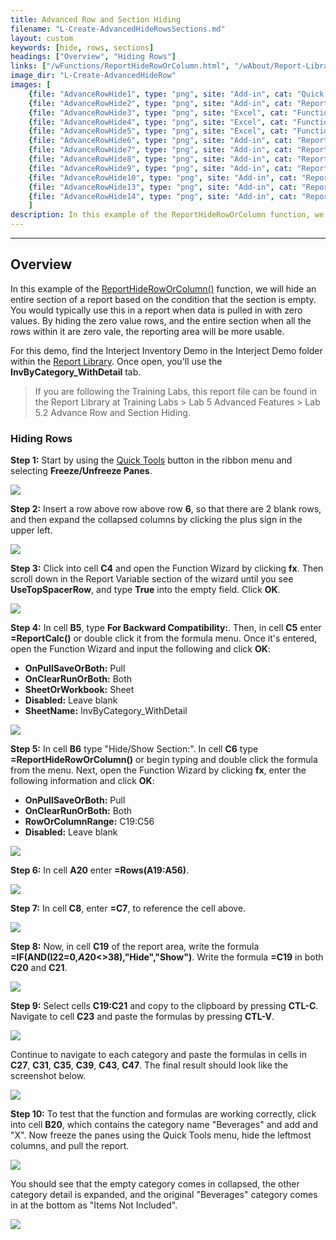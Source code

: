 ```yaml
---
title: Advanced Row and Section Hiding
filename: "L-Create-AdvancedHideRowsSections.md"
layout: custom 
keywords: [hide, rows, sections]
headings: ["Overview", "Hiding Rows"]
links: ["/wFunctions/ReportHideRowOrColumn.html", "/wAbout/Report-Library-Basics.html", "/wGetStarted/INTERJECT-Ribbon-Menu-Items.html"]
image_dir: "L-Create-AdvancedHideRow"
images: [
	{file: "AdvanceRowHide1", type: "png", site: "Add-in", cat: "Quick Tools", sub: "", report: "Inventory By Category", ribbon: "Advanced", config: ""}, 
	{file: "AdvanceRowHide2", type: "png", site: "Add-in", cat: "Report", sub: "", report: "Inventory By Category", ribbon: "", config: "Yes"}, 
	{file: "AdvanceRowHide3", type: "png", site: "Excel", cat: "Function Wizard", sub: "", report: "Inventory By Category", ribbon: "", config: "Yes"}, 
	{file: "AdvanceRowHide4", type: "png", site: "Excel", cat: "Function Wizard", sub: "", report: "Inventory By Category", ribbon: "", config: "Yes"}, 
	{file: "AdvanceRowHide5", type: "png", site: "Excel", cat: "Function Wizard", sub: "", report: "Inventory By Category", ribbon: "", config: "Yes"}, 
	{file: "AdvanceRowHide6", type: "png", site: "Add-in", cat: "Report", sub: "", report: "Inventory By Category", ribbon: "", config: "Yes"}, 
	{file: "AdvanceRowHide7", type: "png", site: "Add-in", cat: "Report", sub: "", report: "", ribbon: "", config: "Yes"}, 
	{file: "AdvanceRowHide8", type: "png", site: "Add-in", cat: "Report", sub: "", report: "Inventory By Category", ribbon: "", config: ""}, 
	{file: "AdvanceRowHide9", type: "png", site: "Add-in", cat: "Report", sub: "", report: "Inventory By Category", ribbon: "", config: ""}, 
	{file: "AdvanceRowHide10", type: "png", site: "Add-in", cat: "Report", sub: "", report: "Inventory By Category", ribbon: "", config: ""}, 
	{file: "AdvanceRowHide13", type: "png", site: "Add-in", cat: "Report", sub: "", report: "Inventory By Category", ribbon: "", config: ""}, 
	{file: "AdvanceRowHide14", type: "png", site: "Add-in", cat: "Report", sub: "", report: "Inventory By Category", ribbon: "Simple", config: ""}
	]
description: In this example of the ReportHideRowOrColumn function, we will hide an entire section of a report based on the condition that the section is empty. You would typically use this in a report when data is pulled in with zero values. By hiding the zero value rows, and the entire section when all the rows within it are zero vale, the reporting area will be more usable. 
---
```

* * *

## Overview

In this example of the [ReportHideRowOrColumn()](/wFunctions/ReportHideRowOrColumn.html) function, we will hide an entire section of a report based on the condition that the section is empty. You would typically use this in a report when data is pulled in with zero values. By hiding the zero value rows, and the entire section when all the rows within it are zero vale, the reporting area will be more usable. 

For this demo, find the Interject Inventory Demo in the Interject Demo folder within the [Report Library](/wAbout/Report-Library-Basics.html). Once open, you'll use the **InvByCategory_WithDetail** tab.

<blockquote class=lab_info>
 If you are following the Training Labs, this report file can be found in the Report Library at Training Labs > Lab 5 Advanced Features > Lab 5.2 Advance Row and Section Hiding.
</blockquote>

### Hiding Rows

**Step 1:** Start by using the [Quick Tools](/wGetStarted/INTERJECT-Ribbon-Menu-Items.html) button in the ribbon menu and selecting **Freeze/Unfreeze Panes**.

![](/images/L-Create-AdvancedHideRow/AdvanceRowHide1.png)
<br> 

**Step 2:** Insert a row above row above row **6**, so that there are 2 blank rows, and then expand the collapsed columns by clicking the plus sign in the upper left.

![](/images/L-Create-AdvancedHideRow/AdvanceRowHide2.png)
<br>

**Step 3:** Click into cell **C4** and open the Function Wizard by clicking **fx**. Then scroll down in the Report Variable section of the wizard until you see **UseTopSpacerRow**, and type **True** into the empty field. Click **OK**.

![](/images/L-Create-AdvancedHideRow/AdvanceRowHide3.png)
<br>

**Step 4:** In cell **B5**, type **For Backward Compatibility:**. Then, in cell **C5** enter **=ReportCalc()** or double click it from the formula menu. Once it's entered, open the Function Wizard and input the following and click **OK**:

- **OnPullSaveOrBoth:** Pull
- **OnClearRunOrBoth:** Both
- **SheetOrWorkbook:** Sheet
- **Disabled:** Leave blank
- **SheetName:** InvByCategory_WithDetail

![](/images/L-Create-AdvancedHideRow/AdvanceRowHide4.png)
<br>

**Step 5:** In cell **B6** type "Hide/Show Section:". In cell **C6** type **=ReportHideRowOrColumn()** or begin typing and double click the formula from the menu. Next, open the Function Wizard by clicking **fx**, enter the following information and click **OK**:

- **OnPullSaveOrBoth:** Pull
- **OnClearRunOrBoth:** Both
- **RowOrColumnRange:** C19:C56
- **Disabled:** Leave blank

![](/images/L-Create-AdvancedHideRow/AdvanceRowHide5.png)
<br>

**Step 6:** In cell **A20** enter **=Rows(A19:A56)**.

![](/images/L-Create-AdvancedHideRow/AdvanceRowHide6.png)
<br>

**Step 7:** In cell **C8**, enter **=C7**, to reference the cell above.

![](/images/L-Create-AdvancedHideRow/AdvanceRowHide7.png)
<br>

**Step 8:** Now, in cell **C19** of the report area, write the formula **=IF(AND(I22=0,$A$20<>38),\"Hide\",\"Show\")**. Write the formula **=C19** in both **C20** and **C21**.

![](/images/L-Create-AdvancedHideRow/AdvanceRowHide8.png)
<br>

**Step 9:** Select cells **C19:C21** and copy to the clipboard by pressing **CTL-C**. Navigate to cell **C23** and paste the formulas by pressing **CTL-V**.

![](/images/L-Create-AdvancedHideRow/AdvanceRowHide9.png)
<br>

Continue to navigate to each category and paste the formulas in cells in **C27**, **C31**, **C35**, **C39**, **C43**, **C47**. The final result should look like the screenshot below.

![](/images/L-Create-AdvancedHideRow/AdvanceRowHide10.png)
<br>

**Step 10:** To test that the function and formulas are working correctly, click into cell **B20**, which contains the category name "Beverages" and add and "X". Now freeze the panes using the Quick Tools menu, hide the leftmost columns, and pull the report.

![](/images/L-Create-AdvancedHideRow/AdvanceRowHide13.png)
<br>

You should see that the empty category comes in collapsed, the other category detail is expanded, and the original "Beverages" category comes in at the bottom as "Items Not Included".

![](/images/L-Create-AdvancedHideRow/AdvanceRowHide14.png)
<br>
